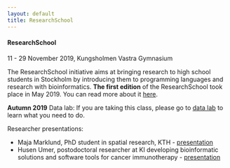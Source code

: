 ```yaml
---
layout: default
title: ResearchSchool
---
```


#### ResearchSchool 
11 - 29 November 2019, Kungsholmen Vastra Gymnasium


The ResearchSchool initiative aims at bringing research to high school students in Stockholm by introducing them to programming languages and research with bioinformatics. **The first edition** of the ResearchSchool took place in May 2019. You can read more about it [here][1].




**Autumn 2019**
Data lab: If you are taking this class, please go to [data lab][2] to learn what you need to do.

Researcher presentations:
 - Maja Marklund, PhD student in spatial research, KTH - [presentation][3]
 - Husen Umer, postodoctoral researcher at KI developing bioinformatic solutions and software tools for cancer immunotherapy - [presentation][4]



[1]: https://www.scilifelab.se/news/scilifelab-brings-research-to-school/
[2]: instructions.md
[3]: slides/MajaMarklund-presentation.pdf
[4]: slides/HusenUmer-presentation.pdf
